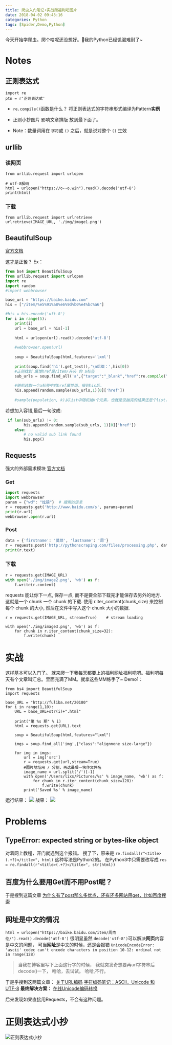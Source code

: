 ```yaml
---
title: 爬虫入门笔记+实战爬福利吧图片
date: 2018-04-02 09:43:16
categories: Python
tags: [Spider,Demo,Python]
---
```


今天开始学爬虫。爬个啥呢还没想好。🤭我的Python已经饥渴难耐了~

<!---more--->
# Notes

## 正则表达式

```
import re
ptn = r'正则表达式'
```

- `re.compile()`函数是什么？
将正则表达式的字符串形式编译为Pattern**实例**

- 正则小抄图片 影响文章排版 放到最下面了。
- Note：数量词用在 `字符`或 `()` 之后，就是说对整个 `()` 生效

## urllib
### 读网页

```
from urllib.request import urlopen

# utf-8解码
html = urlopen("https://o--o.win").read().decode('utf-8')
print(html)
```
### 下载

```
from urllib.request import urlretrieve
urlretrieve(IMAGE_URL, './img/image1.png')
```

## BeautifulSoup 

[官方文档](https://www.crummy.com/software/BeautifulSoup/bs4/doc.zh/index.html)

这才是正餐？
Ex：

```python
from bs4 import BeautifulSoup
from urllib.request import urlopen
import re
import random
#import webbrowser

base_url = "https://baike.baidu.com"
his = ["/item/%e5%91%a8%e6%9d%b0%e4%bc%a6"]

#his = his.encode('uft-8')
for i in range(5):
    print(i)
    url = base_url + his[-1]
    
    html = urlopen(url).read().decode('utf-8')
    
    #webbrowser.open(url)
    
    soup = BeautifulSoup(html,features='lxml')
    
    print(soup.find('h1').get_text(),'\n后缀：',his[0])
    #正则找到 属性href是/item/开头 的 a标签
    sub_urls = soup.find_all('a',{"target":"_blank","href":re.compile("/item/")})
    
    #随机选取一个a标签中的href属性值，接到his后。
    his.append(random.sample(sub_urls,1)[0]['href'])
    
    #sample(population, k)从list中随机抽k个元素，也就是说抽完的结果还是个list，因此先跟了个[0]。
```
若想加入容错,最后一句改成:

```Python
 if len(sub_urls) != 0:
        his.append(random.sample(sub_urls, 1)[0]['href'])
    else:
        # no valid sub link found
        his.pop()
```


## Requests

强大的外部需求模块
[官方文档](http://docs.python-requests.org/zh_CN/latest/)
### Get

```Python
import requests
import webbrowser
param = {"wd": "炫猿"}  # 搜索的信息
r = requests.get('http://www.baidu.com/s', params=param)
print(r.url)
webbrowser.open(r.url)
```
### Post

```python
data = {'firstname': '莫烦', 'lastname': '周'}
r = requests.post('http://pythonscraping.com/files/processing.php', data=data)
print(r.text)
```

### 下载

```python
r = requests.get(IMAGE_URL)
with open('./img/image2.png', 'wb') as f:
    f.write(r.content)
```
 requests 能让你下一点, 保存一点, 而不是要全部下载完才能保存去另外的地方. 这就是一个 chunk 一个 chunk 的下载. 使用 r.iter_content(chunk_size) 来控制每个 chunk 的大小, 然后在文件中写入这个 chunk 大小的数据.

```
r = requests.get(IMAGE_URL, stream=True)    # stream loading

with open('./img/image3.png', 'wb') as f:
    for chunk in r.iter_content(chunk_size=32):
        f.write(chunk)
```
# 实战
这样基本可以入门了。
就来爬一下我每天都要上的福利网址福利吧吧。福利吧每天有个文章叫汇总。里面充满了MM。就拿这些MM练手了~
Demo1：

```
from bs4 import BeautifulSoup
import requests

base_URL = "http://fuliba.net/20180"
for i in range(1,10):
    URL = base_URL+str(i)+".html"
    
    print("第 %s 期" % i)
    html = requests.get(URL).text
    
    soup = BeautifulSoup(html,features="lxml")
    
    imgs = soup.find_all('img',{"class":"alignnone size-large"})
    
    for img in imgs:
        url = img['src']
        r = requests.get(url,stream=True)
        #图片地址用 / 分割，再选最后一块作文件名
        image_name = url.split('/')[-1]
        with open('/Users/lixs/Pictures/%s' % image_name, 'wb') as f:
            for chunk in r.iter_content(chunk_size=128):
                f.write(chunk)
        print('Saved %s' % image_name)
```
运行结果：
![](../../images/15229998430539.jpg)
战果：
![](http://p66eruxmw.bkt.clouddn.com/15229999645914.jpg)


# Problems


## TypeError: expected string or bytes-like object
对着网上教程，开门就遇到这个报错。
搜了下，原来是
`re.findall(r"<title>(.+?)</title>", html)`
这种写法是Python2的。
在Python3中只需要改写成
`res = re.findall(r"<title>(.+?)</title>", str(html))`

## 百度为什么要用Get而不用Post呢？
于是搜到这篇文章
[为什么有了post那么多优点，还有还多网站用get，比如百度搜索](https://blog.csdn.net/yansong_8686/article/details/48638957)

## 网址是中文的情况

`html = urlopen("https://baike.baidu.com/item/周杰伦/").read().decode('utf-8')`
很明显虽然 `decode('utf-8')`可以解决**网页**内容是中文的问题，
可当**网址**是中文的时候，还是会报错
`UnicodeEncodeError: 'ascii' codec can't encode characters in position 10-12: ordinal not in range(128)`

> 当我在博客里写下上面这行字的时候，
> 我就突发奇想要再url字符串后decode()一下，
> 哈哈，去试试。
> 哈哈,不行。

于是乎搜到这两篇文章：
[关于URL编码](http://www.ruanyifeng.com/blog/2010/02/url_encoding.html)
[字符编码笔记：ASCII，Unicode 和 UTF-8](http://www.ruanyifeng.com/blog/2007/10/ascii_unicode_and_utf-8.html)
**最终解决方案：**
[在线Unicode编码转换](http://tool.chinaz.com/Tools/Unicode.aspx)

后来发现如果直接用Requests，不会有这种问题。


# 正则表达式小抄

![正则表达式小抄](https://0pic.oss-cn-beijing.aliyuncs.com/20190526121947.png)



